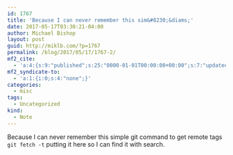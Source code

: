 ```yaml
---
id: 1767
title: 'Because I can never remember this sim&#8230;&diams;'
date: 2017-05-17T03:30:21-04:00
author: Michael Bishop
layout: post
guid: http://miklb.com/?p=1767
permalink: /blog/2017/05/17/1767-2/
mf2_cite:
  - 'a:4:{s:9:"published";s:25:"0000-01-01T00:00:00+00:00";s:7:"updated";s:25:"0000-01-01T00:00:00+00:00";s:8:"category";a:1:{i:0;s:0:"";}s:6:"author";a:0:{}}'
mf2_syndicate-to:
  - 'a:1:{i:0;s:4:"none";}'
categories:
  - misc
tags:
  - Uncategorized
kind:
  - Note
---
```

Because I can never remember this simple git command to get remote tags `git fetch -t` putting it here so I can find it with search. 